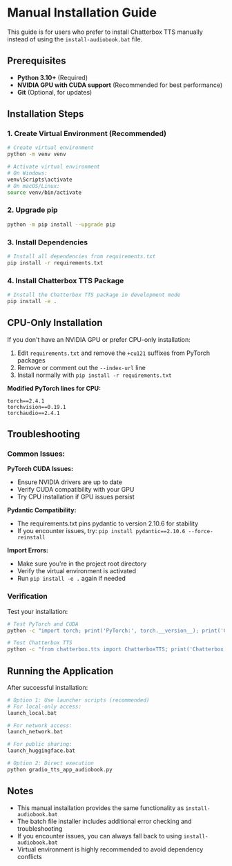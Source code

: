 # Manual Installation Guide

This guide is for users who prefer to install Chatterbox TTS manually instead of using the `install-audiobook.bat` file.

## Prerequisites

- **Python 3.10+** (Required)
- **NVIDIA GPU with CUDA support** (Recommended for best performance)
- **Git** (Optional, for updates)

## Installation Steps

### 1. Create Virtual Environment (Recommended)

```bash
# Create virtual environment
python -m venv venv

# Activate virtual environment
# On Windows:
venv\Scripts\activate
# On macOS/Linux:
source venv/bin/activate
```

### 2. Upgrade pip

```bash
python -m pip install --upgrade pip
```

### 3. Install Dependencies

```bash
# Install all dependencies from requirements.txt
pip install -r requirements.txt
```

### 4. Install Chatterbox TTS Package

```bash
# Install the Chatterbox TTS package in development mode
pip install -e .
```

## CPU-Only Installation

If you don't have an NVIDIA GPU or prefer CPU-only installation:

1. Edit `requirements.txt` and remove the `+cu121` suffixes from PyTorch packages
2. Remove or comment out the `--index-url` line
3. Install normally with `pip install -r requirements.txt`

**Modified PyTorch lines for CPU:**
```
torch==2.4.1
torchvision==0.19.1
torchaudio==2.4.1
```

## Troubleshooting

### Common Issues:

**PyTorch CUDA Issues:**
- Ensure NVIDIA drivers are up to date
- Verify CUDA compatibility with your GPU
- Try CPU installation if GPU issues persist

**Pydantic Compatibility:**
- The requirements.txt pins pydantic to version 2.10.6 for stability
- If you encounter issues, try: `pip install pydantic==2.10.6 --force-reinstall`

**Import Errors:**
- Make sure you're in the project root directory
- Verify the virtual environment is activated
- Run `pip install -e .` again if needed

### Verification

Test your installation:

```bash
# Test PyTorch and CUDA
python -c "import torch; print('PyTorch:', torch.__version__); print('CUDA available:', torch.cuda.is_available())"

# Test Chatterbox TTS
python -c "from chatterbox.tts import ChatterboxTTS; print('Chatterbox TTS imported successfully!')"
```

## Running the Application

After successful installation:

```bash
# Option 1: Use launcher scripts (recommended)
# For local-only access:
launch_local.bat

# For network access:
launch_network.bat

# For public sharing:
launch_huggingface.bat

# Option 2: Direct execution
python gradio_tts_app_audiobook.py
```

## Notes

- This manual installation provides the same functionality as `install-audiobook.bat`
- The batch file installer includes additional error checking and troubleshooting
- If you encounter issues, you can always fall back to using `install-audiobook.bat`
- Virtual environment is highly recommended to avoid dependency conflicts 